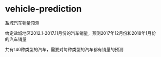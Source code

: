 # vehicle-prediction

盐城汽车销量预测

给定盐城地区2012.1-2017.11月份的汽车销量，预测2017年12月份和2018年1月份的汽车销量

共有140种类型的汽车，需要对每种类型的汽车都有销量的预测
